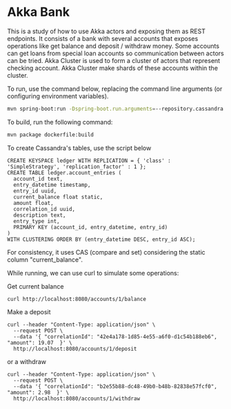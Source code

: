 # Akka Bank

This is a study of how to use Akka actors and exposing them as REST endpoints. It consists of a bank with several accounts that exposes operations like get balance and deposit / withdraw money. Some accounts can get loans from special loan accounts so communication between actors can be tried.
Akka Cluster is used to form a cluster of actors that represent checking account. Akka Cluster make shards of these accounts within the cluster.

To run, use the command below, replacing the command line arguments (or configuring environment variables).
```bash
mvn spring-boot:run -Dspring-boot.run.arguments=--repository.cassandra.contactPoint=172.17.0.3,--repository.cassandra.keyspace=ledger,--repository.cassandra.username=xxx,--repository.cassandra.password=xxx
```

To build, run the following command:
```bash
mvn package dockerfile:build
```

To create Cassandra's tables, use the script below
```cql
CREATE KEYSPACE ledger WITH REPLICATION = { 'class' : 'SimpleStrategy', 'replication_factor' : 1 };
CREATE TABLE ledger.account_entries (
  account_id text,
  entry_datetime timestamp,
  entry_id uuid,
  current_balance float static,
  amount float,
  correlation_id uuid,
  description text,
  entry_type int,
  PRIMARY KEY (account_id, entry_datetime, entry_id)
)
WITH CLUSTERING ORDER BY (entry_datetime DESC, entry_id ASC);
```
For consistency, it uses CAS (compare and set) considering the static column "current_balance".

While running, we can use curl to simulate some operations:

Get current balance
```
curl http://localhost:8080/accounts/1/balance
```

Make a deposit
```
curl --header "Content-Type: application/json" \
  --request POST \
  --data '{ "correlationId": "42e4a178-1d85-4e55-a6f0-d1c54b188eb6", "amount": 19.07  }' \
  http://localhost:8080/accounts/1/deposit
```

or a withdraw
```
curl --header "Content-Type: application/json" \
  --request POST \
  --data '{ "correlationId": "b2e55b88-dc48-49b0-b48b-82838e57fcf0", "amount": 2.98  }' \
  http://localhost:8080/accounts/1/withdraw
```